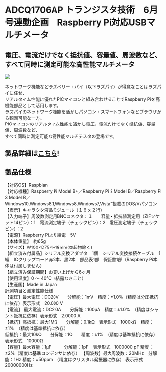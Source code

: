# ADCQ1706AP トランジスタ技術　6月号連動企画　Raspberry Pi対応USBマルチメータ

## 電圧、電流だけでなく抵抗値、容量値、周波数など、すべて同時に測定可能な高性能マルチメータ

![](https://bit-trade-one.co.jp/wp/wp-content/uploads/2017/04/33c8a8d2daf8b6020adefd51e3a8f2fa.png)  

ネットワーク機能などラズベリー・パイ（以下ラズパイ）が得意なことはラズパイに任せ、  
リアルタイム性能に優れたPICマイコンと組み合わせることでRaspberry Piを高機能部品として活用します。  
ラズパイのネットワーク機能を活かしパソコン・スマートフォンなどブラウザから観測可能な一方、  
PICマイコンのリアルタイム性能を活かし電圧、電流だけでなく抵抗値、容量値、周波数など、  
すべて同時に測定可能な高性能マルチテスタの登場です。

## 製品詳細は[こちら](https://bit-trade-one.co.jp/product/module/adcq1706ap/)!

## 製品仕様
【対応OS】Raspbian  
【対応機種】Raspberry Pi Model B+／Raspberry Pi 2 Model B／Raspberry Pi 3 Model B／   
            Windows10,Windows8.1,Windows8,Windows7,Vista™搭載のDOS/Vパソコン  
【表示】キャラクタ液晶モジュール（１６ｘ２行）  
【入力端子】周波数測定用BNCコネクタ：１　　容量・抵抗値測定用（ZIFソケット14ピン）：1　電流測定端子（チェックピン）：2　電圧測定端子（チェックピン）：2  
【電源】Raspberry Piより給電　5V  
【本体重量】　約65g  
【サイズ】W100×D75×H18mm(突起物除く)  
【組立済み付属品】シリアル変換アダプタ　1個　シリアル変換接続ケーブル　1組　ICクリップコード赤2本、黒2本　部品表1部　保証書1部（Raspberry Pi本体は付属しません）  
【組立済み保証期間】お買い上げから6ヶ月  
【使用温度】0 ～ 40℃（結露なきこと）  
【生産国】Made in Japan  
計測項目と測定性能仕様  
【電圧】最大電圧：DC20V　　分解能：1mV　精度：±1.0%（精度は分圧抵抗に依存）表示形式　20.000 V  
【電流】    最大電流：DC2.0A　　分解能：100μA　精度：±1.0%　（精度はシャント抵抗に依存）表示形式　2.0000 A  
【抵抗】高抵抗：最大1MΩ　　分解能：0.1kΩ　表示形式　1000kΩ　精度：±1%　（精度は基準抵抗に依存）  
        低抵抗：最大10kΩ　　分解能：1Ω　　精度：±1%　（精度は基準抵抗に依存）表示形式　10000Ω  
【容量】最大容量：1μF　　　分解能：1pF　表示形式　1000000 pF  精度：±2%（精度は基準コンデンサに依存）
【周波数】最大周波数：20MHz　分解能：1Hz  精度：±50ppm　（精度はクリスタル発振器に依存）    表示形式　20000000Hz
